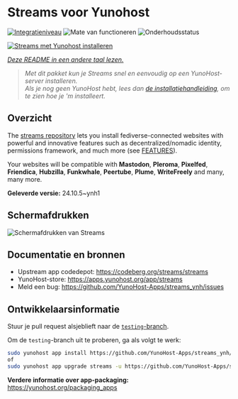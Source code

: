 <!--
NB: Deze README is automatisch gegenereerd door <https://github.com/YunoHost/apps/tree/master/tools/readme_generator>
Hij mag NIET handmatig aangepast worden.
-->

# Streams voor Yunohost

[![Integratieniveau](https://dash.yunohost.org/integration/streams.svg)](https://ci-apps.yunohost.org/ci/apps/streams/) ![Mate van functioneren](https://ci-apps.yunohost.org/ci/badges/streams.status.svg) ![Onderhoudsstatus](https://ci-apps.yunohost.org/ci/badges/streams.maintain.svg)

[![Streams met Yunohost installeren](https://install-app.yunohost.org/install-with-yunohost.svg)](https://install-app.yunohost.org/?app=streams)

*[Deze README in een andere taal lezen.](./ALL_README.md)*

> *Met dit pakket kun je Streams snel en eenvoudig op een YunoHost-server installeren.*  
> *Als je nog geen YunoHost hebt, lees dan [de installatiehandleiding](https://yunohost.org/install), om te zien hoe je 'm installeert.*

## Overzicht

The [streams repository](https://codeberg.org/streams/streams/) lets you install fediverse-connected websites with powerful and innovative features such as decentralized/nomadic identity, permissions framework, and much more (see [FEATURES](doc/FEATURES.md)).

Your websites will be compatible with **Mastodon**, **Pleroma**, **Pixelfed**, **Friendica**, **Hubzilla**, **Funkwhale**, **Peertube**, **Plume**, **WriteFreely** and many, many more.


**Geleverde versie:** 24.10.5~ynh1

## Schermafdrukken

![Schermafdrukken van Streams](./doc/screenshots/example.png)

## Documentatie en bronnen

- Upstream app codedepot: <https://codeberg.org/streams/streams>
- YunoHost-store: <https://apps.yunohost.org/app/streams>
- Meld een bug: <https://github.com/YunoHost-Apps/streams_ynh/issues>

## Ontwikkelaarsinformatie

Stuur je pull request alsjeblieft naar de [`testing`-branch](https://github.com/YunoHost-Apps/streams_ynh/tree/testing).

Om de `testing`-branch uit te proberen, ga als volgt te werk:

```bash
sudo yunohost app install https://github.com/YunoHost-Apps/streams_ynh/tree/testing --debug
of
sudo yunohost app upgrade streams -u https://github.com/YunoHost-Apps/streams_ynh/tree/testing --debug
```

**Verdere informatie over app-packaging:** <https://yunohost.org/packaging_apps>
